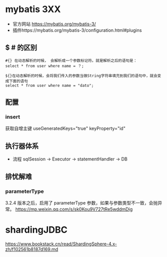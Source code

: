# mybatis 3XX

- 官方网站  https://mybatis.org/mybatis-3/
- 插件https://mybatis.org/mybatis-3/configuration.html#plugins

## $ # 的区别
```
#{} 在动态解析的时候， 会解析成一个参数标记符。就是解析之后的语句是：
select * from user where name = ？; 

${}在动态解析的时候，会将我们传入的参数当做String字符串填充到我们的语句中，就会变成下面的语句
select * from user where name = "dato"; 
```
## 配置
### insert
获取自增主键
useGeneratedKeys="true" keyProperty="id"
## 执行器体系
- 流程
sqlSession -> Executor -> statementHandler -> DB

## 排忧解难

### parameterType
3.2.4 版本之后，启用了  parameterType 参数，如果与参数类型不一致，会抛异常。
https://mp.weixin.qq.com/s/sk0Kou9V727tRe5wddmDig


# shardingJDBC

https://www.bookstack.cn/read/ShardingSphere-4.x-zh/f102561b8187d169.md



